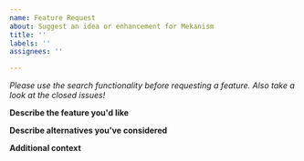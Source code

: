 ```yaml
---
name: Feature Request
about: Suggest an idea or enhancement for Mekanism
title: ''
labels: ''
assignees: ''

---
```


*Please use the search functionality before requesting a feature. Also take a look at the closed issues!*

**Describe the feature you'd like**


**Describe alternatives you've considered**


**Additional context**

